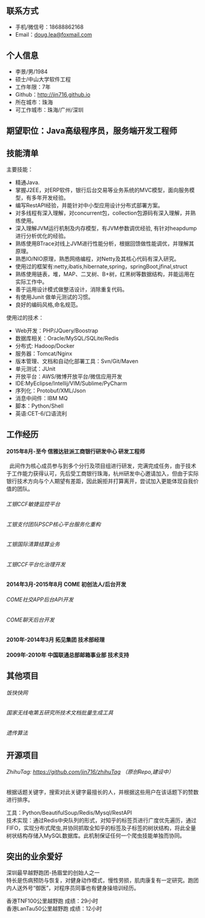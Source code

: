 ## 联系方式

* 手机/微信号：18688862168 
* Email：doug.lea@foxmail.com

## 个人信息

* 李景/男/1984 
* 硕士/中山大学软件工程 
* 工作年限：7年
* Github：http://jin716.github.io
* 所在城市：珠海
* 可工作城市：珠海/广州/深圳

## 期望职位：Java高级程序员，服务端开发工程师


## 技能清单

主要技能：
* 精通Java.
* 掌握J2EE，对ERP软件，银行后台交易等业务系统的MVC模型，面向服务模型，有多年开发经验。
* 编写RestAPI经验，并能针对中小型应用设计分布式部署方案。
* 对多线程有深入理解，对concurrent包，collection包源码有深入理解，并熟练使用。
* 深入理解JVM运行机制及内存模型，有JVM参数调优经验, 有针对heapdump进行分析优化的经验。
* 熟练使用BTrace对线上JVM进行性能分析，根据回馈做性能调优，并理解其原理。
* 熟悉IO/NIO原理，熟悉网络编程，对Netty及其核心代码有深入研究。
* 使用过的框架有:netty,ibatis,hibernate,spring，springBoot,jfinal,struct
* 熟练使用链表，堆，MAP、二叉树、B+树，红黑树等数据结构，并能运用在实际工作中。
* 善于运用设计模式做整洁设计，消除重复代码。
* 有使用Junit 做单元测试的习惯。
* 良好的编码风格,命名规范。

使用过的技术：
* Web开发：PHP/JQuery/Boostrap
* 数据库相关：Oracle/MySQL/SQLite/Redis
* 分布式: Hadoop/Docker
* 服务器：Tomcat/Nginx
* 版本管理、文档和自动化部署工具：Svn/Git/Maven
* 单元测试：JUnit
* 开放平台：AWS/微博开放平台/微信应用开发
* IDE:MyEclipse/Intellij/VIM/Sublime/PyCharm
* 序列化：Protobuf/XML/Json
* 消息中间件：IBM MQ
* 脚本：Python/Shell
* 英语:CET-6/口语流利


## 工作经历
#### 2015年8月-至今 信雅达驻派工商银行研发中心 研发工程师
   此间作为核心成员参与到多个分行及项目组进行研发，完满完成任务，由于技术于工作能力获得认可，先后受工商银行珠海，杭州研发中心邀请加入，但由于实际银行技术方向与个人期望有差距，因此婉拒并打算离开，尝试加入更能体现自我价值的团队。 
  
###### 工银CCF敏捷监控平台
###### 工银支付团队PSCP核心平台服务化重构
###### 工银国际清算结算业务
###### 工银CCF平台化治理开发

#### 2014年3月-2015年8月  COME 初创法人/后台开发
###### COME社交APP后台API开发
###### COME聊天后台开发

#### 2010年-2014年3月 拓见集团 技术部经理
#### 2009年-2010年 中国联通总部邮箱事业部 技术支持

## 其他项目
###### 饭快快网
###### 国家无线电第五研究所技术文档批量生成工具
###### 遗传算法

##  开源项目

###### ZhihuTag: https://github.com/jin716/zhihuTag （原创Repo,建设中）
根据话题关键字，搜索对此关键字最擅长的人，并根据这些用户在该话题下的赞数进行排序。  

工具：Python/BeautifulSoup/Redis/Mysql/RestAPI   
技术实现：通过Redis中央队列的形式，对知乎的标签页进行广度优先遍历，通过FIFO，实现分布式爬虫,并协同抓取全知乎的标签及子标签的树状结构，将此全量树状结构存储入MySQL数据库。此机制保证任何一个爬虫技能单独而协同。
  
## 突出的业余爱好
深圳最早越野跑团-扬眉堂的创始人之一  
特长是伤病预防与恢复，对健身动作模式，慢性劳损，肌肉康复有一定研究。跑团内人送外号“御医”，对程序员同事也有健身操培训经历。   

香港TNF100公里越野跑 成绩：29小时   
香港LanTau50公里越野跑 成绩：12小时
